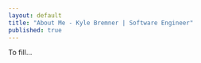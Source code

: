 ```yaml
---
layout: default
title: "About Me - Kyle Bremner | Software Engineer"
published: true
---
```


To fill...